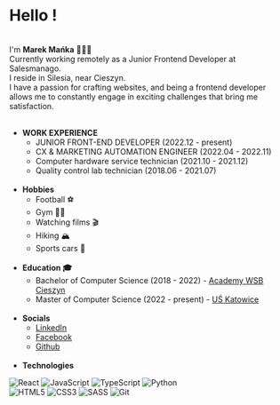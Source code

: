# Hello !

<br/>
I'm <b>Marek Mańka</b> 👨🏻‍💻 <br/> 
Currently working remotely as a Junior Frontend Developer at Salesmanago.  <br/>
I reside in Silesia, near Cieszyn. <br/>
I have a passion for crafting websites, and being a frontend developer allows me to constantly engage in exciting challenges that bring me satisfaction. <br/>
<br/>

<ul> 
     <li>
        <b>WORK EXPERIENCE</b>
        <ul>
            <li>
             JUNIOR FRONT-END DEVELOPER (2022.12 - present)
            </li>
            <li>   
            CX & MARKETING
            AUTOMATION ENGINEER (2022.04 - 2022.11)
            </li>
            <li>
            Computer hardware service technician (2021.10 - 2021.12)
            </li>
            <li>
            Quality control lab technician (2018.06 - 2021.07)
            </li>
        </ul>
    </li>
    <br/>
    <li>
        <b>Hobbies</b>
        <ul>
            <li>
             Football ⚽
            </li>
            <li>   
            Gym 🏋🏽
            </li>
            <li>
            Watching films 🎬
            </li>
            <li>
            Hiking 🏔
            </li>
            <li>
            Sports cars 🚗
            </li>
        </ul>
    </li>
    <br/>
    <li>
        <b>Education 🎓</b>
        <ul>
            <li>
                Bachelor of Computer Science (2018 - 2022) - <a href="https://wsb.edu.pl/cieszyn">Academy WSB Cieszyn</a>
            </li>
            <li>
                Master of Computer Science (2022 - present) - <a href="https://us.edu.pl">UŚ Katowice</a>
            </li>
        </ul>
    </li>
     <br/>
    <li>
        <b>Socials</b>
        <ul>
            <li>
            <a href="https://www.linkedin.com/in/marek-manka/">LinkedIn</a>
            </li>
            <li>
            <a href="https://www.facebook.com/marek.manka.9">Facebook</a>
            </li>
            </li>
            <li>
            <a href="https://github.com/Manioo77">Github</a>
            </li>
        </ul>
    </li>
    <br/>
    <li>
      <b>Technologies</b>
    </li>
</ul>

![React](https://img.icons8.com/ultraviolet/48/000000/react.png)
![JavaScript](https://img.icons8.com/color/48/000000/javascript.png)
![TypeScript](https://img.icons8.com/color/48/000000/typescript.png)
![Python](https://img.icons8.com/color/48/000000/python.png)
<br/>
![HTML5](https://img.icons8.com/color/48/000000/html-5.png)
![CSS3](https://img.icons8.com/color/48/000000/css3.png)
![SASS](https://img.icons8.com/color/48/000000/sass.png)
![Git](https://img.icons8.com/color/48/000000/git.png)
